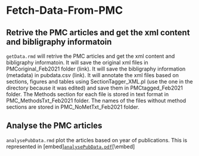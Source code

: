 # Fetch-Data-From-PMC

## Retrive the PMC articles and get the xml content and bibligraphy informatoin
`getData.rmd` will retrive the PMC articles and get the xml content and bibligraphy informatoin.
It will save the original xml files in PMCoriginal_Feb2021 folder (link). It will save the bibligraphy information (metadata) in pubdata.csv (link). It will annotate the xml files based on sections, figures and tables using SectionTagger_XML.pl (use the one in the directory because it was edited) and save them in PMCtagged_Feb2021 folder. The Methods section for each file is stored in text format in PMC_MethodsTxt_Feb2021 folder. The names of the files without method sections are stored in PMC_NoMetTxt_Feb2021 folder.


## Analyse the PMC articles 
`analysePubData.rmd`  plot the articles  based on year of publications. This is represented in 
[embed][`analysePubData.pdf`](analysePubData.pdf)[\embed]
